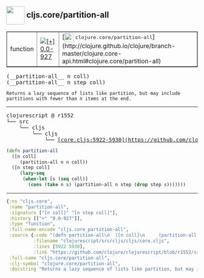 ## <img width="48px" valign="middle" src="http://i.imgur.com/Hi20huC.png"> cljs.core/partition-all

 <table border="1">
<tr>
<td>function</td>
<td><a href="https://github.com/cljsinfo/api-refs/tree/0.0-927"><img valign="middle" alt="[+] 0.0-927" src="https://img.shields.io/badge/+-0.0--927-lightgrey.svg"></a> </td>
<td>
[<img height="24px" valign="middle" src="http://i.imgur.com/1GjPKvB.png"> <samp>clojure.core/partition-all</samp>](http://clojure.github.io/clojure/branch-master/clojure.core-api.html#clojure.core/partition-all)
</td>
</tr>
</table>

 <samp>
(__partition-all__ n coll)<br>
(__partition-all__ n step coll)<br>
</samp>

```
Returns a lazy sequence of lists like partition, but may include
partitions with fewer than n items at the end.
```

---

 <pre>
clojurescript @ r1552
└── src
    └── cljs
        └── cljs
            └── <ins>[core.cljs:5922-5930](https://github.com/clojure/clojurescript/blob/r1552/src/cljs/cljs/core.cljs#L5922-L5930)</ins>
</pre>

```clj
(defn partition-all
  ([n coll]
     (partition-all n n coll))
  ([n step coll]
     (lazy-seq
      (when-let [s (seq coll)]
        (cons (take n s) (partition-all n step (drop step s)))))))
```


---

```clj
{:ns "cljs.core",
 :name "partition-all",
 :signature ["[n coll]" "[n step coll]"],
 :history [["+" "0.0-927"]],
 :type "function",
 :full-name-encode "cljs.core_partition-all",
 :source {:code "(defn partition-all\n  ([n coll]\n     (partition-all n n coll))\n  ([n step coll]\n     (lazy-seq\n      (when-let [s (seq coll)]\n        (cons (take n s) (partition-all n step (drop step s)))))))",
          :filename "clojurescript/src/cljs/cljs/core.cljs",
          :lines [5922 5930],
          :link "https://github.com/clojure/clojurescript/blob/r1552/src/cljs/cljs/core.cljs#L5922-L5930"},
 :full-name "cljs.core/partition-all",
 :clj-symbol "clojure.core/partition-all",
 :docstring "Returns a lazy sequence of lists like partition, but may include\npartitions with fewer than n items at the end."}

```
